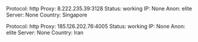 Protocol: http
Proxy: 8.222.235.39:3128
Status: working
IP: None
Anon: elite
Server: None
Country: Singapore

Protocol: http
Proxy: 185.126.202.76:4005
Status: working
IP: None
Anon: elite
Server: None
Country: Iran

